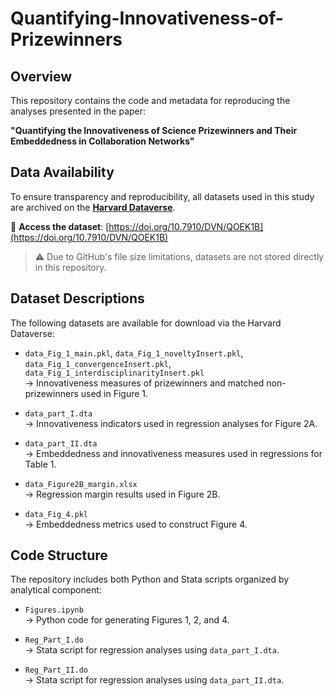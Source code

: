 # Quantifying-Innovativeness-of-Prizewinners

## Overview
This repository contains the code and metadata for reproducing the analyses presented in the paper:

**"Quantifying the Innovativeness of Science Prizewinners and Their Embeddedness in Collaboration Networks"**

## Data Availability
To ensure transparency and reproducibility, all datasets used in this study are archived on the **[Harvard Dataverse](https://dataverse.harvard.edu/)**.

📂 **Access the dataset**: [https://doi.org/10.7910/DVN/QOEK1B](https://doi.org/10.7910/DVN/QOEK1B)

> ⚠️ Due to GitHub's file size limitations, datasets are not stored directly in this repository.

## Dataset Descriptions
The following datasets are available for download via the Harvard Dataverse:

- `data_Fig_1_main.pkl`, `data_Fig_1_noveltyInsert.pkl`, `data_Fig_1_convergenceInsert.pkl`, `data_Fig_1_interdisciplinarityInsert.pkl`  
  → Innovativeness measures of prizewinners and matched non-prizewinners used in Figure 1.

- `data_part_I.dta`  
  → Innovativeness indicators used in regression analyses for Figure 2A.

- `data_part_II.dta`  
  → Embeddedness and innovativeness measures used in regressions for Table 1.

- `data_Figure2B_margin.xlsx`  
  → Regression margin results used in Figure 2B.

- `data_Fig_4.pkl`  
  → Embeddedness metrics used to construct Figure 4.

## Code Structure
The repository includes both Python and Stata scripts organized by analytical component:

- `Figures.ipynb`  
  → Python code for generating Figures 1, 2, and 4.

- `Reg_Part_I.do`  
  → Stata script for regression analyses using `data_part_I.dta`.

- `Reg_Part_II.do`  
  → Stata script for regression analyses using `data_part_II.dta`.
